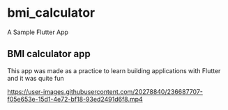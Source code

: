 # bmi_calculator

A Sample Flutter App

## BMI calculator app

This app was made as a practice to learn building applications with Flutter and it was quite fun


https://user-images.githubusercontent.com/20278840/236687707-f05e653e-15d1-4e72-bf18-93ed2491d6f8.mp4

